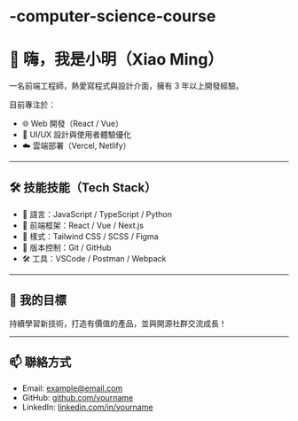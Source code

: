 # -computer-science-course

# 👋 嗨，我是小明（Xiao Ming）

一名前端工程師，熱愛寫程式與設計介面，擁有 3 年以上開發經驗。

目前專注於：
- 🌐 Web 開發（React / Vue）
- 🎨 UI/UX 設計與使用者體驗優化
- ☁️ 雲端部署（Vercel, Netlify）

---

## 🛠 技能技能（Tech Stack）

- 🔧 語言：JavaScript / TypeScript / Python
- 🧱 前端框架：React / Vue / Next.js
- 🎨 樣式：Tailwind CSS / SCSS / Figma
- 🔗 版本控制：Git / GitHub
- 🛠 工具：VSCode / Postman / Webpack

---

## 🚀 我的目標

持續學習新技術，打造有價值的產品，並與開源社群交流成長！

---

## 📫 聯絡方式

- Email: example@email.com
- GitHub: [github.com/yourname](https://github.com/yourname)
- LinkedIn: [linkedin.com/in/yourname](https://linkedin.com/in/yourname)


